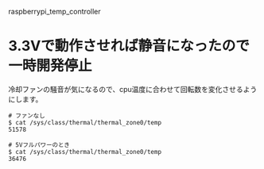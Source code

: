 raspberrypi_temp_controller

# 3.3Vで動作させれば静音になったので一時開発停止

冷却ファンの騒音が気になるので、cpu温度に合わせて回転数を変化させるようにします。

```
# ファンなし
$ cat /sys/class/thermal/thermal_zone0/temp
51578

# 5Vフルパワーのとき
$ cat /sys/class/thermal/thermal_zone0/temp
36476
```

